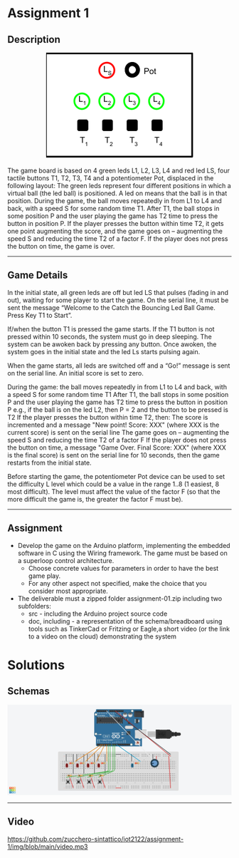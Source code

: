 # Assignment 1
## Description

<div style="text-align:center"><img alt = "gif" src="./img/game_port.PNG" style=""/></div>

</br>
The game board is based on 4 green leds L1, L2, L3, L4 and red led LS, four tactile buttons T1, T2, T3, T4 and a potentiometer Pot, displaced in the following layout:
The green leds represent four different positions in which a virtual ball (the led ball) is positioned. A led on means that the ball is in that position. During the game, the ball moves repeatedly in from L1 to L4 and back, with a speed S for some random time T1. After T1, the ball stops in some position P and the user playing the game has T2 time to press the button in position P.  If the player presses the button within time T2, it gets one point augmenting the score, and the game goes on – augmenting the speed S  and reducing the time T2 of a factor F. If the player does not press the button on time, the game is over.

---
## Game Details
In the initial state, all green leds are off but led LS that pulses (fading in and out), waiting for some player to start the game. On the serial line, it must be sent the message “Welcome to the Catch the Bouncing Led Ball Game. Press Key T1 to Start”. 

If/when the button T1 is pressed the game starts.  If the T1 button is not pressed within 10 seconds, the system must go in deep sleeping. The system can be awoken back  by pressing any button. Once awoken, the system goes in the initial state and the led Ls starts pulsing again. 
 
When the game starts, all leds are switched off and a “Go!” message is sent on the serial line. An initial score is set to zero.

During the game:
the ball moves repeatedly in from L1 to L4 and back, with a speed S for some random time T1
After T1, the ball stops in some position P and the user playing the game has T2 time to press the button in position P 
e.g., if the ball is on the led L2, then P = 2 and the button to be pressed is T2
 If the player presses the button within time T2, then:
The score is incremented and a message "New point! Score: XXX" (where XXX is the current score) is sent on the serial line
The game goes on – augmenting the speed S and reducing the time T2 of a factor F 
If the player does not press the button on time, a message "Game Over. Final Score: XXX" (where XXX is the final score) is sent on the serial line for 10 seconds, then the game restarts from the initial state.

Before starting the game, the potentiometer Pot device can be used to set the difficulty L level  which could be a value in the range 1..8 (1 easiest, 8 most difficult). The level must affect the value of the factor F (so that the more difficult the game is, the greater the factor F must be). 

---
## Assignment
<ul>
    <li>Develop the game on the Arduino platform, implementing the embedded software in C using the Wiring framework. The game must be based on a superloop control architecture.
        <ul>
            <li>Choose concrete values for parameters in order to have the best game play.</li>
            <li>For any other aspect not specified, make the choice that you consider most appropriate.</li>
        </ul>
    </li>
    <li>The deliverable must a zipped folder assignment-01.zip including two subfolders:
        <ul>
            <li>src - including the Arduino project source code</li>
            <li>doc, including - a representation of the schema/breadboard using tools such as   TinkerCad or Fritzing or Eagle,a short video (or the link to a video on the cloud) demonstrating the system</li>
        </ul>
    </li>
</ul>


# Solutions
## Schemas
<div style="text-align:center"><img alt = "gif" src="./img/schema-1.jpeg" style=""/></div>

---
## Video
https://github.com/zucchero-sintattico/iot2122/assignment-1/img/blob/main/video.mp3